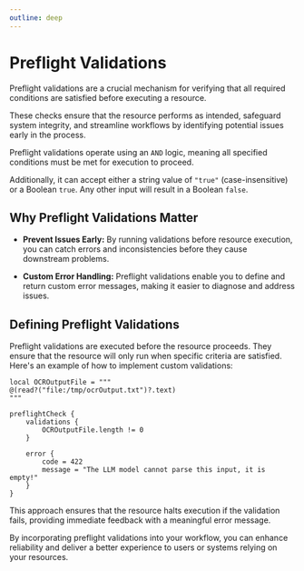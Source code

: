 ```yaml
---
outline: deep
---
```


# Preflight Validations

Preflight validations are a crucial mechanism for verifying that all required conditions are satisfied before executing
a resource.

These checks ensure that the resource performs as intended, safeguard system integrity, and streamline workflows by
identifying potential issues early in the process.

Preflight validations operate using an `AND` logic, meaning all specified conditions must be met for execution to
proceed.

Additionally, it can accept either a string value of `"true"` (case-insensitive) or a Boolean `true`. Any other input
will result in a Boolean `false`.

## Why Preflight Validations Matter

- **Prevent Issues Early:** By running validations before resource execution, you can catch errors and inconsistencies
  before they cause downstream problems.

- **Custom Error Handling:** Preflight validations enable you to define and return custom error messages, making it
  easier to diagnose and address issues.

## Defining Preflight Validations

Preflight validations are executed before the resource proceeds. They ensure that the resource will only run when
specific criteria are satisfied. Here's an example of how to implement custom validations:

```apl
local OCROutputFile = """
@(read?("file:/tmp/ocrOutput.txt")?.text)
"""

preflightCheck {
    validations {
        OCROutputFile.length != 0
    }

    error {
        code = 422
        message = "The LLM model cannot parse this input, it is empty!"
    }
}
```

This approach ensures that the resource halts execution if the validation fails, providing immediate feedback with a
meaningful error message.

By incorporating preflight validations into your workflow, you can enhance reliability and deliver a better experience
to users or systems relying on your resources.
